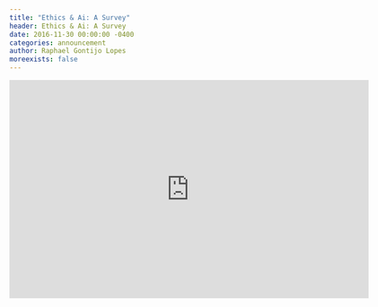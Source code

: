 ```yaml
---
title: "Ethics & Ai: A Survey"
header: Ethics & Ai: A Survey
date: 2016-11-30 00:00:00 -0400
categories: announcement
author: Raphael Gontijo Lopes
moreexists: false
---
```

<!-- embedded slides should have width="640" height="389" -->
<iframe src="https://docs.google.com/presentation/d/1l9ER09M8812kvM9cfnEdOtgBBEi68P8gEIqs9He7LLc/embed?start=false&loop=false&delayms=3000" frameborder="0" width="640" height="389" allowfullscreen="true" mozallowfullscreen="true" webkitallowfullscreen="true"></iframe>
